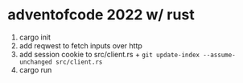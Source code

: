 # adventofcode 2022 w/ rust


1. cargo init
2. add reqwest to fetch inputs over http
3. add session cookie to src/client.rs + `git update-index --assume-unchanged src/client.rs`
4. cargo run